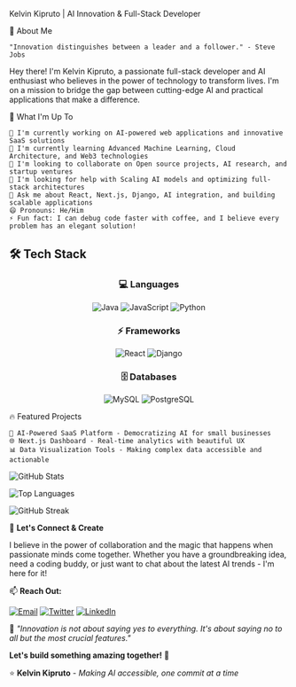 Kelvin Kipruto | AI Innovation & Full-Stack Developer

🌟 About Me

    "Innovation distinguishes between a leader and a follower." - Steve Jobs

Hey there! I'm Kelvin Kipruto, a passionate full-stack developer and AI enthusiast who believes in the power of technology to transform lives. I'm on a mission to bridge the gap between cutting-edge AI and practical applications that make a difference.

🚀 What I'm Up To

    🔭 I'm currently working on AI-powered web applications and innovative SaaS solutions
    🌱 I'm currently learning Advanced Machine Learning, Cloud Architecture, and Web3 technologies
    👯 I'm looking to collaborate on Open source projects, AI research, and startup ventures
    🤔 I'm looking for help with Scaling AI models and optimizing full-stack architectures
    💬 Ask me about React, Next.js, Django, AI integration, and building scalable applications
    😄 Pronouns: He/Him
    ⚡ Fun fact: I can debug code faster with coffee, and I believe every problem has an elegant solution!

## 🛠️ Tech Stack

<div align="center">

### 💻 Languages
![Java](https://img.shields.io/badge/-Java-ED8B00?style=for-the-badge&logo=java&logoColor=white)
![JavaScript](https://img.shields.io/badge/-JavaScript-F7DF1E?style=for-the-badge&logo=javascript&logoColor=black)
![Python](https://img.shields.io/badge/-Python-3776AB?style=for-the-badge&logo=python&logoColor=white)

### ⚡ Frameworks
![React](https://img.shields.io/badge/-React-61DAFB?style=for-the-badge&logo=react&logoColor=black)
![Django](https://img.shields.io/badge/-Django-092E20?style=for-the-badge&logo=django&logoColor=white)

### 🗄️ Databases
![MySQL](https://img.shields.io/badge/-MySQL-4479A1?style=for-the-badge&logo=mysql&logoColor=white)
![PostgreSQL](https://img.shields.io/badge/-PostgreSQL-336791?style=for-the-badge&logo=postgresql&logoColor=white)

</div>

🔥 Featured Projects

    🤖 AI-Powered SaaS Platform - Democratizing AI for small businesses
    🌐 Next.js Dashboard - Real-time analytics with beautiful UX
    📊 Data Visualization Tools - Making complex data accessible and actionable


![GitHub Stats](https://github-readme-stats.vercel.app/api?username=kiprutokels&show_icons=true&theme=tokyonight&hide_border=true&count_private=true)

![Top Languages](https://github-readme-stats.vercel.app/api/top-langs/?username=kiprutokels&layout=compact&theme=tokyonight&hide_border=true)

![GitHub Streak](https://github-readme-streak-stats.herokuapp.com/?user=kiprutokels&theme=tokyonight&hide_border=true)

🚀 **Let's Connect & Create**

I believe in the power of collaboration and the magic that happens when passionate minds come together. Whether you have a groundbreaking idea, need a coding buddy, or just want to chat about the latest AI trends - I'm here for it!

📫 **Reach Out:**

[![Email](https://img.shields.io/badge/-Email-D14836?style=for-the-badge&logo=gmail&logoColor=white)](mailto:kiprutokels@gmail.com)
[![Twitter](https://img.shields.io/badge/-Twitter-1DA1F2?style=for-the-badge&logo=twitter&logoColor=white)](https://x.com/kiprutokels)
[![LinkedIn](https://img.shields.io/badge/-LinkedIn-0077B5?style=for-the-badge&logo=linkedin&logoColor=white)](https://linkedin.com/in/kevin-kipruto-k)

🌟 *"Innovation is not about saying yes to everything. It's about saying no to all but the most crucial features."*

**Let's build something amazing together!** 🚀

⭐ **Kelvin Kipruto** - *Making AI accessible, one commit at a time*
